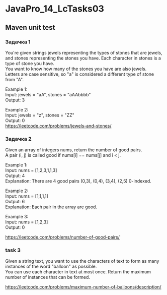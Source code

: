 # JavaPro_14_LcTasks03
##  Maven unit test

### Задачка 1  
You're given strings jewels representing the types of stones that are jewels, and stones representing the stones you have. Each character in stones is a type of stone you have.  
You want to know how many of the stones you have are also jewels.  
Letters are case sensitive, so "a" is considered a different type of stone from "A".  

Example 1:  
Input: jewels = "aA", stones = "aAAbbbb"  
Output: 3  

Example 2:  
Input: jewels = "z", stones = "ZZ"  
Output: 0    
https://leetcode.com/problems/jewels-and-stones/

### Задачка 2
Given an array of integers nums, return the number of good pairs.  
A pair (i, j) is called good if nums[i] == nums[j] and i < j.  

Example 1:  
Input: nums = [1,2,3,1,1,3]  
Output: 4  
Explanation: There are 4 good pairs (0,3), (0,4), (3,4), (2,5) 0-indexed.  

Example 2:  
Input: nums = [1,1,1,1]  
Output: 6  
Explanation: Each pair in the array are good.  

Example 3:  
Input: nums = [1,2,3]  
Output: 0  

https://leetcode.com/problems/number-of-good-pairs/  

### task 3  
Given a string text, you want to use the characters of text to form as many instances of the word "balloon" as possible.  
You can use each character in text at most once. Return the maximum number of instances that can be formed.  

https://leetcode.com/problems/maximum-number-of-balloons/description/


